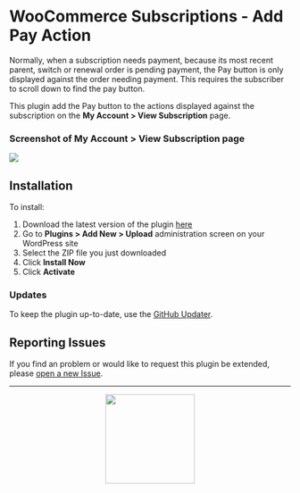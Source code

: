 # WooCommerce Subscriptions - Add Pay Action

Normally, when a subscription needs payment, because its most recent parent, switch or renewal order is pending payment, the Pay button is only displayed against the order needing payment. This requires the subscriber to scroll down to find the pay button.

This plugin add the Pay button to the actions displayed against the subscription on the **My Account > View Subscription** page.

### Screenshot of My Account > View Subscription page


![](https://d2ddoduugvun08.cloudfront.net/items/3v072N323o04370u2120/[aa65acd10ee70017aa6d1a6d41aa8cfc]_Image+2019-06-21+at+3.16.26+pm.png)

## Installation

To install:

1. Download the latest version of the plugin [here](https://github.com/Prospress/woocommerce-subscriptions-add-pay-action/archive/master.zip)
1. Go to **Plugins > Add New > Upload** administration screen on your WordPress site
1. Select the ZIP file you just downloaded
1. Click **Install Now**
1. Click **Activate**

### Updates

To keep the plugin up-to-date, use the [GitHub Updater](https://github.com/afragen/github-updater).

## Reporting Issues

If you find an problem or would like to request this plugin be extended, please [open a new Issue](https://github.com/Prospress/woocommerce-subscriptions-add-pay-action/issues/new).

---

<p align="center">
	<a href="https://prospress.com/">
		<img src="https://cloud.githubusercontent.com/assets/235523/11986380/bb6a0958-a983-11e5-8e9b-b9781d37c64a.png" width="160">
	</a>
</p>